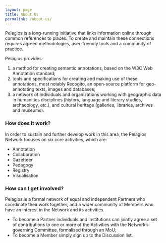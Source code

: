 ```yaml
---
layout: page
title: About Us
permalink: /about-us/
---
```


Pelagios is a long-running initiative that links information online through common references to places. 
To create and maintain these connections requires agreed methodologies, user-friendly tools and a community of practice.

Pelagios provides:
1. a method for creating semantic annotations, based on the W3C Web Annotation standard;
2. tools and specifications for creating and making use of these annotations, most notably Recogito, an open-source platform for geo-annotating texts, images and databases;
3. a network of individuals and organizations working with geographic data in humanities disciplines (history, language and literary studies, archaeology, etc.), and cultural heritage (galleries, libraries, archives and museums).

### How does it work?
In order to sustain and further develop work in this area, the Pelagios Network focuses on six core activities, which are: 
- Annotation
- Collaboration
- Gazetteer
- Pedagogy
- Registry
- Visualisation

### How can I get involved?
Pelagios is a formal network of equal and independent Partners who coordinate their work together, and a wider community of Members who have an interest in the Network and its activities. 

- To become a Partner individuals and institutions can jointly agree a set of contributions to one or more of the Activities with the Network’s governing Committee, formalised through an MoU;
- To become a Member simply sign up to the Discussion list.
